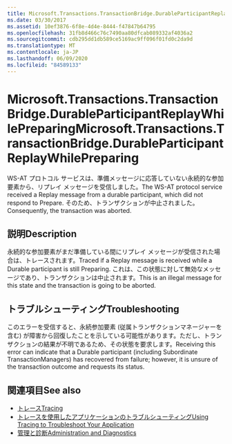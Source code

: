 ```yaml
---
title: Microsoft.Transactions.TransactionBridge.DurableParticipantReplayWhilePreparing
ms.date: 03/30/2017
ms.assetid: 10ef3876-6f8e-4d4e-8444-f47847b64795
ms.openlocfilehash: 31fb8d466c76c7490aa80dfcab089332af4036a2
ms.sourcegitcommit: cdb295dd1db589ce5169ac9ff096f01fd0c2da9d
ms.translationtype: MT
ms.contentlocale: ja-JP
ms.lasthandoff: 06/09/2020
ms.locfileid: "84589133"
---
```

# <a name="microsofttransactionstransactionbridgedurableparticipantreplaywhilepreparing"></a><span data-ttu-id="0318c-102">Microsoft.Transactions.TransactionBridge.DurableParticipantReplayWhilePreparing</span><span class="sxs-lookup"><span data-stu-id="0318c-102">Microsoft.Transactions.TransactionBridge.DurableParticipantReplayWhilePreparing</span></span>
<span data-ttu-id="0318c-103">WS-AT プロトコル サービスは、準備メッセージに応答していない永続的な参加要素から、リプレイ メッセージを受信しました。</span><span class="sxs-lookup"><span data-stu-id="0318c-103">The WS-AT protocol service received a Replay message from a durable participant, which did not respond to Prepare.</span></span> <span data-ttu-id="0318c-104">そのため、トランザクションが中止されました。</span><span class="sxs-lookup"><span data-stu-id="0318c-104">Consequently, the transaction was aborted.</span></span>  
  
## <a name="description"></a><span data-ttu-id="0318c-105">説明</span><span class="sxs-lookup"><span data-stu-id="0318c-105">Description</span></span>  
 <span data-ttu-id="0318c-106">永続的な参加要素がまだ準備している間にリプレイ メッセージが受信された場合は、トレースされます。</span><span class="sxs-lookup"><span data-stu-id="0318c-106">Traced if a Replay message is received while a Durable participant is still Preparing.</span></span> <span data-ttu-id="0318c-107">これは、この状態に対して無効なメッセージであり、トランザクションは中止されます。</span><span class="sxs-lookup"><span data-stu-id="0318c-107">This is an illegal message for this state and the transaction is going to be aborted.</span></span>  
  
## <a name="troubleshooting"></a><span data-ttu-id="0318c-108">トラブルシューティング</span><span class="sxs-lookup"><span data-stu-id="0318c-108">Troubleshooting</span></span>

<span data-ttu-id="0318c-109">このエラーを受信すると、永続参加要素 (従属トランザクションマネージャーを含む) が障害から回復したことを示している可能性があります。ただし、トランザクションの結果が不明であるため、その状態を要求します。</span><span class="sxs-lookup"><span data-stu-id="0318c-109">Receiving this error can indicate that a Durable participant (including Subordinate TransactionManagers) has recovered from failure; however, it is unsure of the transaction outcome and requests its status.</span></span>  
  
## <a name="see-also"></a><span data-ttu-id="0318c-110">関連項目</span><span class="sxs-lookup"><span data-stu-id="0318c-110">See also</span></span>

- [<span data-ttu-id="0318c-111">トレース</span><span class="sxs-lookup"><span data-stu-id="0318c-111">Tracing</span></span>](index.md)
- [<span data-ttu-id="0318c-112">トレースを使用したアプリケーションのトラブルシューティング</span><span class="sxs-lookup"><span data-stu-id="0318c-112">Using Tracing to Troubleshoot Your Application</span></span>](using-tracing-to-troubleshoot-your-application.md)
- [<span data-ttu-id="0318c-113">管理と診断</span><span class="sxs-lookup"><span data-stu-id="0318c-113">Administration and Diagnostics</span></span>](../index.md)
